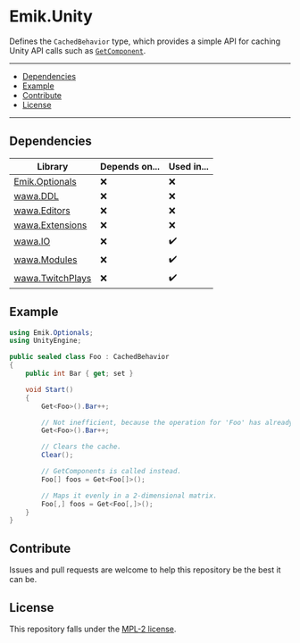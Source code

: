 # Emik.Unity

Defines the `CachedBehavior` type, which provides a simple API for caching Unity API calls such as [`GetComponent`](https://docs.unity3d.com/2017.4/Documentation/ScriptReference/Component.GetComponent.html).

---

- [Dependencies](#dependencies)
- [Example](#example)
- [Contribute](#contribute)
- [License](#license)

---

## Dependencies

| Library                                                                       | Depends on... | Used in... |
|-------------------------------------------------------------------------------|---------------|------------|
| [Emik.Optionals](https://github.com/Emik03/wawa/tree/main/Emik.Optionals)     | ❌             | ️❌         |
| [wawa.DDL](https://github.com/Emik03/wawa/tree/main/wawa.DDL)                 | ❌             | ❌️         |
| [wawa.Editors](https://github.com/Emik03/wawa/tree/main/wawa.Editors)         | ❌             | ❌          |
| [wawa.Extensions](https://github.com/Emik03/wawa/tree/main/wawa.Extensions)   | ❌             | ❌          |
| [wawa.IO](https://github.com/Emik03/wawa/tree/main/wawa.IO)                   | ❌             | ✔️         |
| [wawa.Modules](https://github.com/Emik03/wawa/tree/main/wawa.Modules)         | ❌             | ✔️         |
| [wawa.TwitchPlays](https://github.com/Emik03/wawa/tree/main/wawa.TwitchPlays) | ❌             | ✔️         |

## Example

```csharp
using Emik.Optionals;
using UnityEngine;

public sealed class Foo : CachedBehavior
{
    public int Bar { get; set }

    void Start()
    {
        Get<Foo>().Bar++;

        // Not inefficient, because the operation for 'Foo' has already been cached.
        Get<Foo>().Bar++;

        // Clears the cache.
        Clear();

        // GetComponents is called instead.
        Foo[] foos = Get<Foo[]>();

        // Maps it evenly in a 2-dimensional matrix.
        Foo[,] foos = Get<Foo[,]>();
    }
}
```

## Contribute

Issues and pull requests are welcome to help this repository be the best it can be.

## License

This repository falls under the [MPL-2 license](https://www.mozilla.org/en-US/MPL/2.0/).
